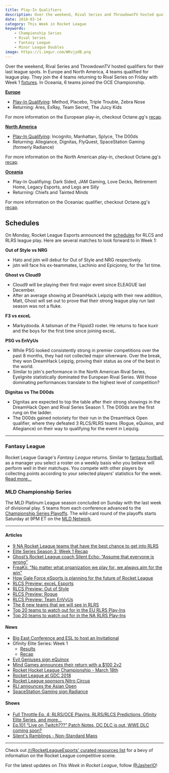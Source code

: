 ```yaml
---
title: Play-In Qualifiers
description: Over the weekend, Rival Series and ThrowdownTV hosted qualifiers for their last league spots. In Europe and North America, 4 teams qualified for league play. They join the 4 teams returning to Rival Series on Friday with Week 1 fixtures. In Oceania, 6 teams joined the OCE Championship.
date: 2018-03-14
category: This Week in Rocket League
keywords:
    - Championship Series
    - Rival Series
    - Fantasy League
    - Minor League Doubles
image: https://i.imgur.com/WKvjydB.png
---
```


Over the weekend, Rival Series and ThrowdownTV hosted qualifiers for their last league spots. In Europe and North America, 4 teams qualified for league play. They join the 4 teams returning to Rival Series on Friday with Week 1 [fixtures](https://www.rocketleagueesports.com/schedule/). In Oceania, 6 teams joined the OCE Championship.

**[Europe](http://liquipedia.net/rocketleague/Rocket_League_Championship_Series/Season_5/Europe/Rocket_League_Rival_Series)**

-   [Play-In Qualifying](https://smash.gg/tournament/rlcs-season-5/events/eu-rival-series-play-in/brackets/194290): Method, Placebo, Triple Trouble, Zebra Nose
-   Returning: Ares, ExRay, Team Secret, The Juicy Kids

For more information on the European play-in, checkout Octane.gg's [recap](https://octane.gg/news/eu-rlrs-play-in-recap/).

**[North America](http://liquipedia.net/rocketleague/Rocket_League_Championship_Series/Season_5/North_America/Rocket_League_Rival_Series)**

-   [Play-In Qualifying](https://smash.gg/tournament/rlcs-season-5/events/na-rival-series-play-in/brackets/194289): Incognito, Manhattan, Splyce, The D00ds
-   Returning: Allegiance, Dignitas, FlyQuest, SpaceStation Gaming (formerly Radiance)

For more information on the North American play-in, checkout Octane.gg's [recap](https://octane.gg/news/na-rlrs-play-in-recap/).

**[Oceania](http://liquipedia.net/rocketleague/Rocket_League_Championship_Series/Season_5/Oceania/League_Play)**

-   Play-In Qualifiying: Dark Sided, JAM Gaming, Love Decks, Retirement Home, Legacy Esports, and Legs are Silly
-   Returning: Chiefs and Tainted Minds

For more information on the Oceaniac qualifier, checkout Octane.gg's [recap](https://octane.gg/news/throwdown-season-5-qualifier-recap/).

## Schedules

On Monday, Rocket League Esports announced the [schedules](https://www.reddit.com/r/RocketLeagueEsports/comments/83xefz/the_full_rlcs_season_5_league_play_schedule_is/) for RLCS and RLRS league play. Here are several matches to look forward to in Week 1:

**Out of Style vs NRG**

-   Hato and jstn will debut for Out of Style and NRG respectively.
-   jstn will face his ex-teammates, Lachinio and Epicjonny, for the 1st time.

**Ghost vs Cloud9**

-   Cloud9 will be playing their first major event since ELEAGUE last December.
-   After an average showing at DreamHack Leipzig with their new addition, Matt, Ghost will set out to prove that their strong league play run last season was not a fluke.

**F3 vs exceL**

-   Markydooda. A talisman of the Flipsid3 roster. He returns to face kuxir and the boys for the first time since joining exceL.

**PSG vs EnVyUs**

-   While PSG looked consistently strong in premier competitions over the past 8 months, they had not collected major silverware. Over the break, they won DreamHack Leipzig, proving their status as one of the best in the world.
-   Similar to jstn's performance in the North American Rival Series, EyeIgnite statistically dominated the European Rival Series. Will those dominating performances translate to the highest level of competition?

**Dignitas vs The D00ds**

-   Dignitas are expected to top the table after their strong showings in the DreamHack Open and Rival Series Season 1. The D00ds are the first rung on the ladder.
-   The D00ds gained notoriety for their run in the DreamHack Open qualifier, where they defeated 3 RLCS/RLRS teams (Rogue, eQuinox, and Allegiance) on their way to qualifying for the event in Leipzig.

---

### Fantasy League

Rocket League Garage's _Fantasy League_ returns. Similar to [fantasy football](<https://en.wikipedia.org/wiki/Fantasy_football_(American)>), as a manager you select a roster on a weekly basis who you believe will perform well in their matchups. You compete with other players by collecting points according to your selected players' statistics for the week. [Read more...](https://www.reddit.com/r/RocketLeagueEsports/comments/847q0j/rlg_fantasy_league_season_5_is_now_live_at/)

### MLD Championship Series

The MLD Platinum League season concluded on Sunday with the last week of divisional play. 5 teams from each conference advanced to the [Championship Series Playoffs](https://twitter.com/MLDoubles/status/973608941438619649). The wild-card round of the playoffs starts Saturday at 9PM ET on the [MLD Network](https://twitch.tv/MLDoubles).

---

#### Articles

-   [9 NA Rocket League teams that have the best chance to get into RLRS](http://rocketeers.gg/rocket-league-rival-series-rlrs-na-teams/)
-   [Elite Series Season 3: Week 1 Recap](https://www.gfinityesports.com/article/1619)
-   [Ghost’s Rocket League coach Silent Echo: “Assume that everyone is wrong”](http://rocketeers.gg/interview-rocket-league-coach-ghost-gaming-silent-echo/)
-   [FreaKii: "No matter what organization we play for, we always aim for the win"](https://octane.gg/news/freakii-no-matter-what-organization-we-play-for-we-always-aim-for-the-win/)
-   [How Gale Force eSports is planning for the future of Rocket League](https://www.redbull.com/int-en/gale-force-esports-rocket-league-interview-rlcs-season-5-plans)
-   [RLCS Preview: exceL Esports](https://octane.gg/news/rlcs-preview-excel-esports/)
-   [RLCS Preview: Out of Style](https://octane.gg/news/rlcs-preview-out-of-style/)
-   [RLCS Preview: Rogue](https://octane.gg/news/rlcs-preview-rogue/)
-   [RLCS Preview: Team EnVyUs](https://octane.gg/news/rlcs-preview-team-envyus/)
-   [The 8 new teams that we will see in RLRS](http://rocketeers.gg/rlrs-eu-na-8-new-teams-rocket-league-rival-series/)
-   [Top 20 teams to watch out for in the EU RLRS Play-Ins](https://octane.gg/news/top-20-teams-to-watch-out-for-in-the-eu-rlrs-play-ins/)
-   [Top 20 teams to watch out for in the NA RLRS Play-Ins](https://octane.gg/news/top-20-teams-to-watch-out-for-in-the-na-rlrs-play-ins/)

#### News

-   [Big East Conference and ESL to host an Invitational](http://www.bigeast.com/sports/2018/3/12/esports.aspx)
-   Gfinity Elite Series: Week 1
    -   [Results](https://www.reddit.com/r/RocketLeagueEsports/comments/83e44l/gfinity_elite_series_season_3_week_1_discussion/)
    -   [Recap](https://www.gfinityesports.com/article/1619)
-   [Evil Geniuses sign eQuinox](https://twitter.com/EvilGeniuses/status/973667182931357697)
-   [Mind Games announces their return with a \$100 2v2](https://twitter.com/MindGamesEsport/status/971701761533767680)
-   [Rocket Hocket League Championship - March 18th](https://twitter.com/RHLHockeyLeague/status/973616029812383745)
-   [Rocket League at GDC 2018](https://www.rocketleague.com/news/rocket-league-at-gdc-2018/)
-   [Rocket League sponsors Nitro Circus](https://twitter.com/kvlemmon/status/972570680079216640)
-   [RLI announces the Asian Open](https://www.reddit.com/r/RocketLeagueEsports/comments/83fplb/about_the_rli_asian_open_500_asian_tournament/)
-   [SpaceStation Gaming sign Radiance](https://twitter.com/SpacestationGG/status/973616862859739137)

#### Shows

-   [Full Throttle Ep. 4: RLRS/OCE Playins, RLRS/RLCS Predictions, Gfinity Elite Series, and more...](https://www.twitch.tv/videos/238352986)
-   [Ep.101 “Live on Twitch???” Patch Notes, DC DLC is out, WWE DLC coming soon?](http://www.lfmannfield.com/episodes/2018/3/6/ep101-live-on-twitch-patch-notes-dc-dlc-is-out-wwe-dlc-coming-soon)
-   [Silent's Ramblings - Non-Standard Maps](https://www.youtube.com/watch?v=6rcY5A3lLGk)

---

Check out [/r/RocketLeagueEsports' curated resources list](https://www.reddit.com/r/RocketLeagueEsports/wiki/links) for a bevy of information on the Rocket League competitive scene.

For the latest updates on _This Week in Rocket League_, follow [@JasherIO](https://twitter.com/JasherIO)!
